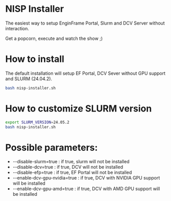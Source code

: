 # NISP Installer

The easiest way to setup EnginFrame Portal, Slurm and DCV Server without interaction.

Get a popcorn, execute and watch the show ;)

# How to install

The default installation will setup EF Portal, DCV Sever without GPU support and SLURM (24.04.2).

```bash
bash nisp-installer.sh
```

# How to customize SLURM version

```bash
export SLURM_VERSION=24.05.2
bash nisp-installer.sh
```

# Possible parameters:

* --disable-slurm=true : if true, slurm will not be installed
* --disable-dcv=true : if true, DCV will not be installed 
* --disable-efp=true : if true, EF Portal will not be installed 
* --enable-dcv-gpu-nvidia=true : if true, DCV with NVIDIA GPU support will be installed
* --enable-dcv-gpu-amd=true : if true, DCV with AMD GPU support will be installed
